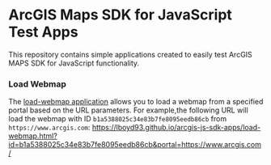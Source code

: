 # ArcGIS Maps SDK for JavaScript Test Apps

This repository contains simple applications created to easily test ArcGIS MAPS SDK for JavaScript functionality.

### Load Webmap

The [load-webmap application](https://lboyd93.github.io/arcgis-js-sdk-apps/load-webmap.html) allows you to load a webmap from a specified portal based on the URL parameters. 
For example,the following URL will load the webmap with ID `b1a5388025c34e83b7fe8095eedb86cb` from `https://www.arcgis.com`:
https://lboyd93.github.io/arcgis-js-sdk-apps/load-webmap.html?id=b1a5388025c34e83b7fe8095eedb86cb&portal=https://www.arcgis.com/
